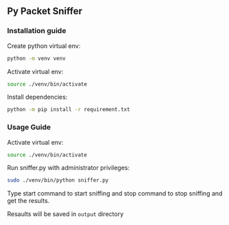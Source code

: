 ## Py Packet Sniffer
### Installation guide

Create python virtual env:

```bash
python -m venv venv
``` 

Activate virtual env:

```bash
source ./venv/bin/activate
```

Install dependencies:

```bash
python -m pip install -r requirement.txt
```

### Usage Guide
Activate virtual env:

```bash
source ./venv/bin/activate
```

Run sniffer.py with administrator privileges:

```bash
sudo ./venv/bin/python sniffer.py
```
Type start command to start sniffing and stop command to stop sniffing and get the results.

Resaults will be saved in ```output``` directory
